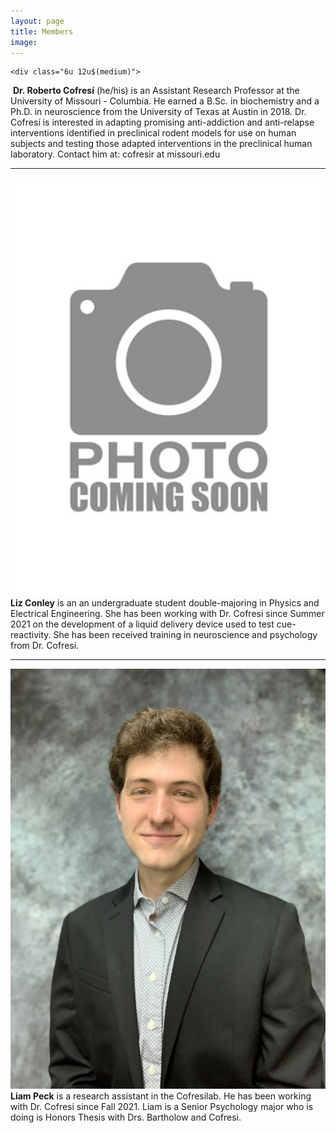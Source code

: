 ```yaml
---
layout: page
title: Members
image: 
---
```


<div class="row 200%">

	<div class="6u 12u$(medium)">
	
<p><span class="image left"><img src="assets/images/roberto_cofresi1.png" alt="" /></span>
<b>Dr. Roberto Cofresí</b> (he/his) is an Assistant Research Professor at the University of Missouri - Columbia. He earned a B.Sc. in biochemistry and a Ph.D. in neuroscience from the University of Texas at Austin in 2018. Dr. Cofresí is interested in adapting promising anti-addiction and anti-relapse interventions identified in preclinical rodent models for use on human subjects and testing those adapted interventions in the preclinical human laboratory.  Contact him at: cofresir at missouri.edu</p>

<hr>

<p><span class="image left"><img src="assets/images/missing1.jpg" alt="" /></span>
<b>Liz Conley</b> is an an undergraduate student double-majoring in Physics and Electrical Engineering. She has been working with Dr. Cofresi since Summer 2021 on the development of a liquid delivery device used to test cue-reactivity. She has been received training in neuroscience and psychology from Dr. Cofresi.

<hr>



<p><span class="image left"><img src="assets/images/liam_peck.jpeg" alt="" /></span>
<b>Liam Peck</b> is a research assistant in the Cofresilab. He has been working with Dr. Cofresi since Fall 2021. Liam is a Senior Psychology major who is doing is Honors Thesis with Drs. Bartholow and Cofresi.
			
</div>

</div>